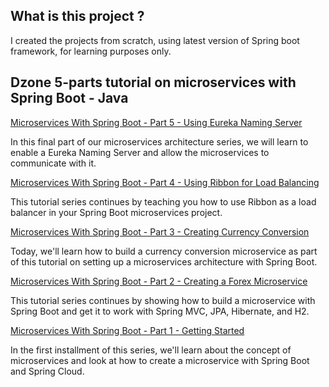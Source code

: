 ## What is this project ?
I created the projects from scratch, using latest version of Spring boot framework, for learning purposes only.

## Dzone 5-parts tutorial on microservices with Spring Boot - Java
 
[Microservices With Spring Boot - Part 5 - Using Eureka Naming Server](https://dzone.com/articles/microservices-with-spring-boot-part-5-using-eureka)

In this final part of our microservices architecture series, we will learn to enable a Eureka Naming Server and allow the microservices to communicate with it.
 
[Microservices With Spring Boot - Part 4 - Using Ribbon for Load Balancing](https://dzone.com/articles/microservices-with-spring-boot-part-4-using-ribbon)

This tutorial series continues by teaching you how to use Ribbon as a load balancer in your Spring Boot microservices project.
 
[Microservices With Spring Boot - Part 3 - Creating Currency Conversion](https://dzone.com/articles/microservices-with-spring-boot-part-3-creating-cur)

Today, we'll learn how to build a currency conversion microservice as part of this tutorial on setting up a microservices architecture with Spring Boot.
 
[Microservices With Spring Boot - Part 2 - Creating a Forex Microservice](https://dzone.com/articles/microservices-with-spring-boot-part-2-creating-a-f)

This tutorial series continues by showing how to build a microservice with Spring Boot and get it to work with Spring MVC, JPA, Hibernate, and H2.

[Microservices With Spring Boot - Part 1 - Getting Started](https://dzone.com/articles/microservices-with-spring-boot-part-1-getting-star)

In the first installment of this series, we'll learn about the concept of microservices and look at how to create a microservice with Spring Boot and Spring Cloud.